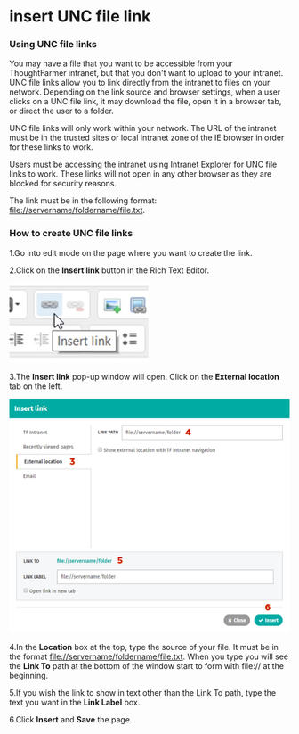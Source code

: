 # insert UNC file link



### Using UNC file links

You may have a file that you want to be accessible from your ThoughtFarmer intranet, but that you don't want to upload to your intranet. UNC file links allow you to link directly from the intranet to files on your network. Depending on the link source and browser settings, when a user clicks on a UNC file link, it may download the file, open it in a browser tab, or direct the user to a folder.  
  
UNC file links will only work within your network. The URL of the intranet must be in the trusted sites or local intranet zone of the IE browser in order for these links to work.  
  
Users must be accessing the intranet using Intranet Explorer for UNC file links to work. These links will not open in any other browser as they are blocked for security reasons.  
  
The link must be in the following format: [file://servername/foldername/file.txt](file://servername/foldername/file.txt).

### How to create UNC file links

1.Go into edit mode on the page where you want to create the link.

2.Click on the **Insert link** button in the Rich Text Editor.

![](../../../.gitbook/assets/1%20%28131%29.jpg)

3.The **Insert link** pop-up window will open. Click on the **External location** tab on the left.

![](../../../.gitbook/assets/2%20%2814%29.png)



4.In the **Location** box at the top, type the source of your file. It must be in the format [file://servername/foldername/file.txt](file://servername/foldername/file.txt). When you type you will see the **Link To** path at the bottom of the window start to form with file:// at the beginning.

5.If you wish the link to show in text other than the Link To path, type the text you want in the **Link Label** box.

6.Click **Insert** and **Save** the page.

